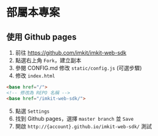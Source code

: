 # 部屬本專案

## 使用 Github pages

1. 前往 https://github.com/imkit/imkit-web-sdk
2. 點選右上角 `Fork`，建立副本
3. 參閱 CONFIG.md 修改 `static/config.js` (可選步驟)
4. 修改 `index.html`

```html
<base href="/">
<!-- 修改為 REPO 名稱 -->
<base href="/imkit-web-sdk/">
```

5. 點選 `Settings`
6. 找到 Github pages，選擇 `master branch` 並 `Save`
7. 開啟 `http://{account}.github.io/imkit-web-sdk/` 測試
